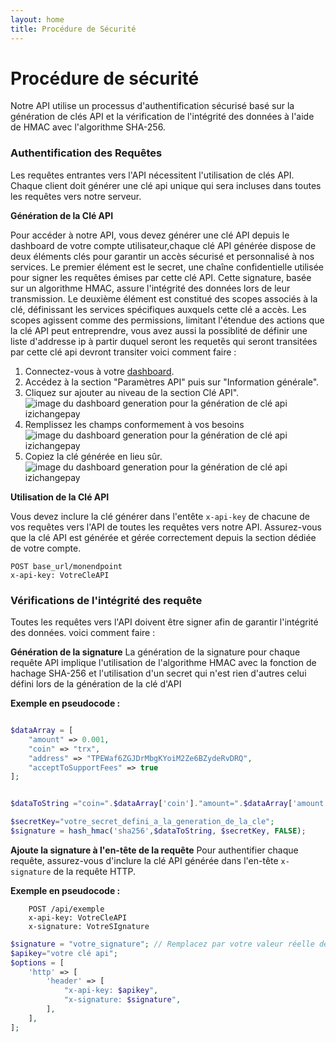 ```yaml
---
layout: home
title: Procédure de Sécurité 
---
```


# Procédure de sécurité

Notre API utilise un processus d'authentification sécurisé basé sur la génération de clés API et la vérification de l'intégrité des données à l'aide de HMAC avec l'algorithme SHA-256.

### Authentification des Requêtes

Les requêtes entrantes vers l'API nécessitent l'utilisation de clés API. Chaque client doit générer une clé api unique qui sera incluses dans toutes les requêtes vers notre serveur.

**Génération de la Clé API** 

Pour accéder à notre API, vous devez générer une clé API depuis le dashboard de votre compte utilisateur,chaque clé API générée dispose de deux éléments clés pour garantir un accès sécurisé et personnalisé à nos services. Le premier élément est le secret, une chaîne confidentielle utilisée pour signer les requêtes émises par cette clé API. Cette signature, basée sur un algorithme HMAC, assure l'intégrité des données lors de leur transmission. Le deuxième élément est constitué des scopes associés à la clé, définissant les services spécifiques auxquels cette clé a accès. Les scopes agissent comme des permissions, limitant l'étendue des actions que la clé API peut entreprendre, vous avez aussi la possiblité de définir une liste d'addresse ip à partir duquel seront les requetês qui seront transitées par cette clé api devront transiter voici comment faire :

1. Connectez-vous à votre [dashboard](https://pay.izichange.com/login).
2. Accédez à la section "Paramètres API" puis sur "Information générale".
3. Cliquez sur ajouter au niveau de la section Clé API".
![image du dashboard generation pour la génération de clé api izichangepay](/cryptogateway-project/assets/images/key1.png?width=200&height=100)
4. Remplissez les champs conformement à vos besoins
![image du dashboard generation pour la génération de clé api izichangepay](/cryptogateway-project/assets/images/key2.png?width=200&height=100) 
5. Copiez la clé générée en lieu sûr.
![image du dashboard generation pour la génération de clé api izichangepay](/cryptogateway-project/assets/images/key4.png?width=200&height=100)

**Utilisation de la Clé API** 

Vous devez inclure la clé générer dans l'entête `x-api-key` de chacune de vos requêtes vers l'API  de toutes les requêtes vers notre API. Assurez-vous que la clé API est générée et gérée correctement depuis la section dédiée de votre compte.

``` http
POST base_url/monendpoint
x-api-key: VotreCleAPI
```

### Vérifications de l'intégrité des requête

Toutes les requêtes vers l'API doivent être signer afin de garantir l'intégrité des données. voici comment faire :

**Génération de la signature**
La génération de la signature pour chaque requête API implique l'utilisation de l'algorithme HMAC avec la fonction de hachage SHA-256 et l'utilisation d'un secret qui n'est rien d'autres celui défini lors de la génération de la clé d'API

**Exemple en pseudocode :**


```php

$dataArray = [
    "amount" => 0.001,
    "coin" => "trx",
    "address" => "TPEWaf6ZGJDrMbgKYoiM2Ze6BZydeRvDRQ",
    "acceptToSupportFees" => true
];


$dataToString ="coin=".$dataArray['coin']."amount=".$dataArray['amount']."address=".$dataArray['address']."acceptToSupportFees="$dataArray['acceptToSupportFees'];

$secretKey="votre_secret_defini_a_la_generation_de_la_cle";
$signature = hash_hmac('sha256',$dataToString, $secretKey, FALSE);


```

**Ajoute la signature à l'en-tête de la requête**
Pour authentifier chaque requête, assurez-vous d'inclure la clé API générée dans l'en-tête `x-signature` de la requête HTTP.

**Exemple en pseudocode :**

```http
    POST /api/exemple
    x-api-key: VotreCleAPI
    x-signature: VotreSIgnature
```

```php
$signature = "votre_signature"; // Remplacez par votre valeur réelle de signature
$apikey="votre clé api";
$options = [
    'http' => [
        'header' => [
            "x-api-key: $apikey",
            "x-signature: $signature",
        ],
    ],
];
```
